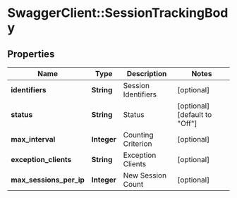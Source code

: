 # SwaggerClient::SessionTrackingBody

## Properties
Name | Type | Description | Notes
------------ | ------------- | ------------- | -------------
**identifiers** | **String** | Session Identifiers | [optional] 
**status** | **String** | Status | [optional] [default to &quot;Off&quot;]
**max_interval** | **Integer** | Counting Criterion | [optional] 
**exception_clients** | **String** | Exception Clients | [optional] 
**max_sessions_per_ip** | **Integer** | New Session Count | [optional] 


